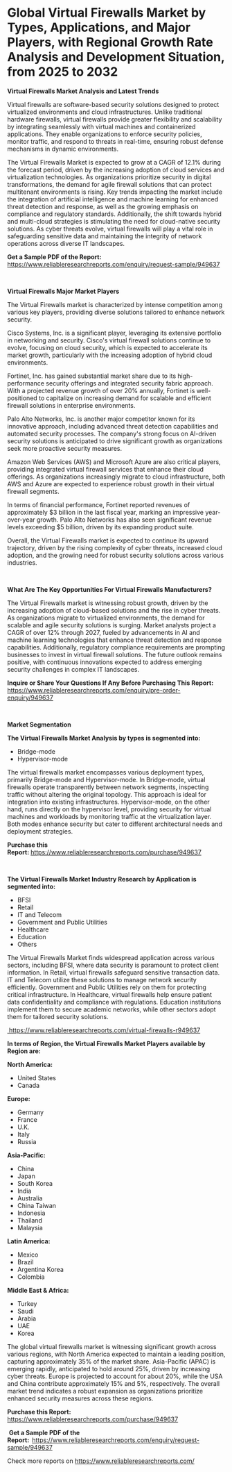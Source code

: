 <p><h1>Global Virtual Firewalls Market by Types, Applications, and Major Players, with Regional Growth Rate Analysis and Development Situation, from 2025 to 2032</h1></p><p><strong>Virtual Firewalls Market Analysis and Latest Trends</strong></p>
<p><p>Virtual firewalls are software-based security solutions designed to protect virtualized environments and cloud infrastructures. Unlike traditional hardware firewalls, virtual firewalls provide greater flexibility and scalability by integrating seamlessly with virtual machines and containerized applications. They enable organizations to enforce security policies, monitor traffic, and respond to threats in real-time, ensuring robust defense mechanisms in dynamic environments.</p><p>The Virtual Firewalls Market is expected to grow at a CAGR of 12.1% during the forecast period, driven by the increasing adoption of cloud services and virtualization technologies. As organizations prioritize security in digital transformations, the demand for agile firewall solutions that can protect multitenant environments is rising. Key trends impacting the market include the integration of artificial intelligence and machine learning for enhanced threat detection and response, as well as the growing emphasis on compliance and regulatory standards. Additionally, the shift towards hybrid and multi-cloud strategies is stimulating the need for cloud-native security solutions. As cyber threats evolve, virtual firewalls will play a vital role in safeguarding sensitive data and maintaining the integrity of network operations across diverse IT landscapes.</p></p>
<p><strong>Get a Sample PDF of the Report:&nbsp;</strong> <a href="https://www.reliableresearchreports.com/enquiry/request-sample/949637?utm_campaign=3111&utm_medium=2&utm_source=Github&utm_content=ia&utm_term=07032025&utm_id=virtual-firewalls">https://www.reliableresearchreports.com/enquiry/request-sample/949637</a></p>
<p>&nbsp;</p>
<p><strong>Virtual Firewalls Major Market Players</strong></p>
<p><p>The Virtual Firewalls market is characterized by intense competition among various key players, providing diverse solutions tailored to enhance network security. </p><p>Cisco Systems, Inc. is a significant player, leveraging its extensive portfolio in networking and security. Cisco's virtual firewall solutions continue to evolve, focusing on cloud security, which is expected to accelerate its market growth, particularly with the increasing adoption of hybrid cloud environments. </p><p>Fortinet, Inc. has gained substantial market share due to its high-performance security offerings and integrated security fabric approach. With a projected revenue growth of over 20% annually, Fortinet is well-positioned to capitalize on increasing demand for scalable and efficient firewall solutions in enterprise environments.</p><p>Palo Alto Networks, Inc. is another major competitor known for its innovative approach, including advanced threat detection capabilities and automated security processes. The company's strong focus on AI-driven security solutions is anticipated to drive significant growth as organizations seek more proactive security measures.</p><p>Amazon Web Services (AWS) and Microsoft Azure are also critical players, providing integrated virtual firewall services that enhance their cloud offerings. As organizations increasingly migrate to cloud infrastructure, both AWS and Azure are expected to experience robust growth in their virtual firewall segments.</p><p>In terms of financial performance, Fortinet reported revenues of approximately $3 billion in the last fiscal year, marking an impressive year-over-year growth. Palo Alto Networks has also seen significant revenue levels exceeding $5 billion, driven by its expanding product suite. </p><p>Overall, the Virtual Firewalls market is expected to continue its upward trajectory, driven by the rising complexity of cyber threats, increased cloud adoption, and the growing need for robust security solutions across various industries.</p></p>
<p>&nbsp;</p>
<p><strong>What Are The Key Opportunities For Virtual Firewalls Manufacturers?</strong></p>
<p><p>The Virtual Firewalls market is witnessing robust growth, driven by the increasing adoption of cloud-based solutions and the rise in cyber threats. As organizations migrate to virtualized environments, the demand for scalable and agile security solutions is surging. Market analysts project a CAGR of over 12% through 2027, fueled by advancements in AI and machine learning technologies that enhance threat detection and response capabilities. Additionally, regulatory compliance requirements are prompting businesses to invest in virtual firewall solutions. The future outlook remains positive, with continuous innovations expected to address emerging security challenges in complex IT landscapes.</p></p>
<p><strong>Inquire or Share Your Questions If Any Before Purchasing This Report:</strong> <a href="https://www.reliableresearchreports.com/enquiry/pre-order-enquiry/949637?utm_campaign=3111&utm_medium=2&utm_source=Github&utm_content=ia&utm_term=07032025&utm_id=virtual-firewalls">https://www.reliableresearchreports.com/enquiry/pre-order-enquiry/949637</a></p>
<p>&nbsp;</p>
<p><strong>Market Segmentation</strong></p>
<p><strong>The Virtual Firewalls Market Analysis by types is segmented into:</strong></p>
<p><ul><li>Bridge-mode</li><li>Hypervisor-mode</li></ul></p>
<p><p>The virtual firewalls market encompasses various deployment types, primarily Bridge-mode and Hypervisor-mode. In Bridge-mode, virtual firewalls operate transparently between network segments, inspecting traffic without altering the original topology. This approach is ideal for integration into existing infrastructures. Hypervisor-mode, on the other hand, runs directly on the hypervisor level, providing security for virtual machines and workloads by monitoring traffic at the virtualization layer. Both modes enhance security but cater to different architectural needs and deployment strategies.</p></p>
<p><strong>Purchase this Report:&nbsp;</strong><a href="https://www.reliableresearchreports.com/purchase/949637?utm_campaign=3111&utm_medium=2&utm_source=Github&utm_content=ia&utm_term=07032025&utm_id=virtual-firewalls">https://www.reliableresearchreports.com/purchase/949637</a></p>
<p>&nbsp;</p>
<p><strong>The Virtual Firewalls Market Industry Research by Application is segmented into:</strong></p>
<p><ul><li>BFSI</li><li>Retail</li><li>IT and Telecom</li><li>Government and Public Utilities</li><li>Healthcare</li><li>Education</li><li>Others</li></ul></p>
<p><p>The Virtual Firewalls Market finds widespread application across various sectors, including BFSI, where data security is paramount to protect client information. In Retail, virtual firewalls safeguard sensitive transaction data. IT and Telecom utilize these solutions to manage network security efficiently. Government and Public Utilities rely on them for protecting critical infrastructure. In Healthcare, virtual firewalls help ensure patient data confidentiality and compliance with regulations. Education institutions implement them to secure academic networks, while other sectors adopt them for tailored security solutions.</p></p>
<p><a href="https://www.reliableresearchreports.com/virtual-firewalls-r949637?utm_campaign=3111&utm_medium=2&utm_source=Github&utm_content=ia&utm_term=07032025&utm_id=virtual-firewalls">&nbsp;https://www.reliableresearchreports.com/virtual-firewalls-r949637</a></p>
<p><strong>In terms of Region, the Virtual Firewalls Market Players available by Region are:</strong></p>
<p>
    <p> <strong> North America: </strong>
        <ul>
            <li>United States</li>
            <li>Canada</li>
        </ul>
        </p> 
    <p> <strong> Europe: </strong>
        <ul>
            <li>Germany</li>
            <li>France</li>
            <li>U.K.</li>
            <li>Italy</li>
            <li>Russia</li>
        </ul>
        </p> 
    <p> <strong> Asia-Pacific: </strong>
        <ul>
            <li>China</li>
            <li>Japan</li>
            <li>South Korea</li>
            <li>India</li>
            <li>Australia</li>
            <li>China Taiwan</li>
            <li>Indonesia</li>
            <li>Thailand</li>
            <li>Malaysia</li>
        </ul>
        </p> 
    <p> <strong> Latin America: </strong>
        <ul>
            <li>Mexico</li>
            <li>Brazil</li>
            <li>Argentina Korea</li>
            <li>Colombia</li>
        </ul>
        </p> 
    <p> <strong> Middle East & Africa: </strong>
        <ul>
            <li>Turkey</li>
            <li>Saudi</li>
            <li>Arabia</li>
            <li>UAE</li>
            <li>Korea</li>
        </ul>
    </p>
    </p>
<p><p>The global virtual firewalls market is witnessing significant growth across various regions, with North America expected to maintain a leading position, capturing approximately 35% of the market share. Asia-Pacific (APAC) is emerging rapidly, anticipated to hold around 25%, driven by increasing cyber threats. Europe is projected to account for about 20%, while the USA and China contribute approximately 15% and 5%, respectively. The overall market trend indicates a robust expansion as organizations prioritize enhanced security measures across these regions.</p></p>
<p><strong>Purchase this Report: </strong><a href="https://www.reliableresearchreports.com/purchase/949637?utm_campaign=3111&utm_medium=2&utm_source=Github&utm_content=ia&utm_term=07032025&utm_id=virtual-firewalls">https://www.reliableresearchreports.com/purchase/949637</a></p>
<p>&nbsp;<strong>Get a Sample PDF of the Report:&nbsp;&nbsp;</strong><a href="https://www.reliableresearchreports.com/enquiry/request-sample/949637?utm_campaign=3111&utm_medium=2&utm_source=Github&utm_content=ia&utm_term=07032025&utm_id=virtual-firewalls">https://www.reliableresearchreports.com/enquiry/request-sample/949637</a></p>
<p><strong></strong></p>
<p>Check more reports on <a href="https://www.reliableresearchreports.com/?utm_campaign=3111&utm_medium=2&utm_source=Github&utm_content=ia&utm_term=07032025&utm_id=virtual-firewalls">https://www.reliableresearchreports.com/</a></p>